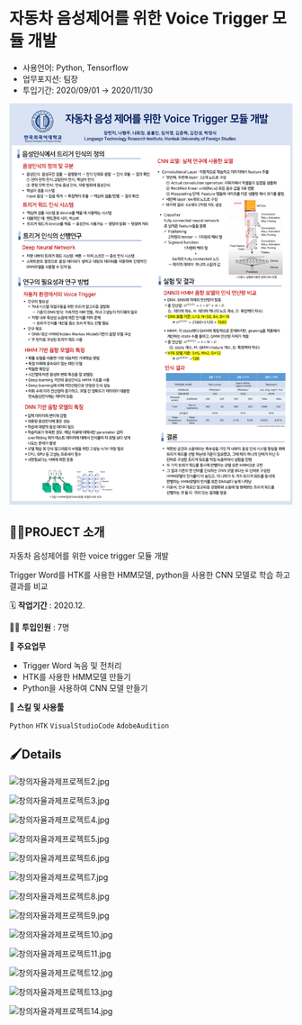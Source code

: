 # 자동차 음성제어를 위한 Voice Trigger 모듈 개발

- 사용언어: Python, Tensorflow
- 업무포지션: 팀장
- 투입기간: 2020/09/01 → 2020/11/30

![창의자율과제프로젝트1.jpg](Voice_Trigger/1.jpg)

## 👩‍🏫PROJECT 소개

자동차 음성제어를 위한 voice trigger 모듈 개발

Trigger Word를 HTK를 사용한 HMM모델, python을 사용한 CNN 모델로 학습 하고 결과를 비교

🗓️ **작업기간** : 2020.12.

👨‍💻 **투입인원** : 7명

📒 **주요업무** 

- Trigger Word 녹음 및 전처리
- HTK를 사용한 HMM모델 만들기
- Python을 사용하여 CNN 모델 만들기

🌱 **스킬 및 사용툴**

`Python` `HTK` `VisualStudioCode` `AdobeAudition`

## 🖌️Details

![창의자율과제프로젝트2.jpg](%E1%84%8C%E1%85%A1%E1%84%83%E1%85%A9%E1%86%BC%E1%84%8E%E1%85%A1%20%E1%84%8B%E1%85%B3%E1%86%B7%E1%84%89%E1%85%A5%E1%86%BC%E1%84%8C%E1%85%A6%E1%84%8B%E1%85%A5%E1%84%85%E1%85%B3%E1%86%AF%20%E1%84%8B%E1%85%B1%E1%84%92%E1%85%A1%E1%86%AB%20Voice%20Trigger%20%E1%84%86%E1%85%A9%E1%84%83%E1%85%B2%E1%86%AF%20%E1%84%80%E1%85%A2%206c1e2a7ee61f4aeebf6a52f01f646343/%EC%B0%BD%EC%9D%98%EC%9E%90%EC%9C%A8%EA%B3%BC%EC%A0%9C%ED%94%84%EB%A1%9C%EC%A0%9D%ED%8A%B82.jpg)

![창의자율과제프로젝트3.jpg](%E1%84%8C%E1%85%A1%E1%84%83%E1%85%A9%E1%86%BC%E1%84%8E%E1%85%A1%20%E1%84%8B%E1%85%B3%E1%86%B7%E1%84%89%E1%85%A5%E1%86%BC%E1%84%8C%E1%85%A6%E1%84%8B%E1%85%A5%E1%84%85%E1%85%B3%E1%86%AF%20%E1%84%8B%E1%85%B1%E1%84%92%E1%85%A1%E1%86%AB%20Voice%20Trigger%20%E1%84%86%E1%85%A9%E1%84%83%E1%85%B2%E1%86%AF%20%E1%84%80%E1%85%A2%206c1e2a7ee61f4aeebf6a52f01f646343/%EC%B0%BD%EC%9D%98%EC%9E%90%EC%9C%A8%EA%B3%BC%EC%A0%9C%ED%94%84%EB%A1%9C%EC%A0%9D%ED%8A%B83.jpg)

![창의자율과제프로젝트4.jpg](%E1%84%8C%E1%85%A1%E1%84%83%E1%85%A9%E1%86%BC%E1%84%8E%E1%85%A1%20%E1%84%8B%E1%85%B3%E1%86%B7%E1%84%89%E1%85%A5%E1%86%BC%E1%84%8C%E1%85%A6%E1%84%8B%E1%85%A5%E1%84%85%E1%85%B3%E1%86%AF%20%E1%84%8B%E1%85%B1%E1%84%92%E1%85%A1%E1%86%AB%20Voice%20Trigger%20%E1%84%86%E1%85%A9%E1%84%83%E1%85%B2%E1%86%AF%20%E1%84%80%E1%85%A2%206c1e2a7ee61f4aeebf6a52f01f646343/%EC%B0%BD%EC%9D%98%EC%9E%90%EC%9C%A8%EA%B3%BC%EC%A0%9C%ED%94%84%EB%A1%9C%EC%A0%9D%ED%8A%B84.jpg)

![창의자율과제프로젝트5.jpg](%E1%84%8C%E1%85%A1%E1%84%83%E1%85%A9%E1%86%BC%E1%84%8E%E1%85%A1%20%E1%84%8B%E1%85%B3%E1%86%B7%E1%84%89%E1%85%A5%E1%86%BC%E1%84%8C%E1%85%A6%E1%84%8B%E1%85%A5%E1%84%85%E1%85%B3%E1%86%AF%20%E1%84%8B%E1%85%B1%E1%84%92%E1%85%A1%E1%86%AB%20Voice%20Trigger%20%E1%84%86%E1%85%A9%E1%84%83%E1%85%B2%E1%86%AF%20%E1%84%80%E1%85%A2%206c1e2a7ee61f4aeebf6a52f01f646343/%EC%B0%BD%EC%9D%98%EC%9E%90%EC%9C%A8%EA%B3%BC%EC%A0%9C%ED%94%84%EB%A1%9C%EC%A0%9D%ED%8A%B85.jpg)

![창의자율과제프로젝트6.jpg](%E1%84%8C%E1%85%A1%E1%84%83%E1%85%A9%E1%86%BC%E1%84%8E%E1%85%A1%20%E1%84%8B%E1%85%B3%E1%86%B7%E1%84%89%E1%85%A5%E1%86%BC%E1%84%8C%E1%85%A6%E1%84%8B%E1%85%A5%E1%84%85%E1%85%B3%E1%86%AF%20%E1%84%8B%E1%85%B1%E1%84%92%E1%85%A1%E1%86%AB%20Voice%20Trigger%20%E1%84%86%E1%85%A9%E1%84%83%E1%85%B2%E1%86%AF%20%E1%84%80%E1%85%A2%206c1e2a7ee61f4aeebf6a52f01f646343/%EC%B0%BD%EC%9D%98%EC%9E%90%EC%9C%A8%EA%B3%BC%EC%A0%9C%ED%94%84%EB%A1%9C%EC%A0%9D%ED%8A%B86.jpg)

![창의자율과제프로젝트7.jpg](%E1%84%8C%E1%85%A1%E1%84%83%E1%85%A9%E1%86%BC%E1%84%8E%E1%85%A1%20%E1%84%8B%E1%85%B3%E1%86%B7%E1%84%89%E1%85%A5%E1%86%BC%E1%84%8C%E1%85%A6%E1%84%8B%E1%85%A5%E1%84%85%E1%85%B3%E1%86%AF%20%E1%84%8B%E1%85%B1%E1%84%92%E1%85%A1%E1%86%AB%20Voice%20Trigger%20%E1%84%86%E1%85%A9%E1%84%83%E1%85%B2%E1%86%AF%20%E1%84%80%E1%85%A2%206c1e2a7ee61f4aeebf6a52f01f646343/%EC%B0%BD%EC%9D%98%EC%9E%90%EC%9C%A8%EA%B3%BC%EC%A0%9C%ED%94%84%EB%A1%9C%EC%A0%9D%ED%8A%B87.jpg)

![창의자율과제프로젝트8.jpg](%E1%84%8C%E1%85%A1%E1%84%83%E1%85%A9%E1%86%BC%E1%84%8E%E1%85%A1%20%E1%84%8B%E1%85%B3%E1%86%B7%E1%84%89%E1%85%A5%E1%86%BC%E1%84%8C%E1%85%A6%E1%84%8B%E1%85%A5%E1%84%85%E1%85%B3%E1%86%AF%20%E1%84%8B%E1%85%B1%E1%84%92%E1%85%A1%E1%86%AB%20Voice%20Trigger%20%E1%84%86%E1%85%A9%E1%84%83%E1%85%B2%E1%86%AF%20%E1%84%80%E1%85%A2%206c1e2a7ee61f4aeebf6a52f01f646343/%EC%B0%BD%EC%9D%98%EC%9E%90%EC%9C%A8%EA%B3%BC%EC%A0%9C%ED%94%84%EB%A1%9C%EC%A0%9D%ED%8A%B88.jpg)

![창의자율과제프로젝트9.jpg](%E1%84%8C%E1%85%A1%E1%84%83%E1%85%A9%E1%86%BC%E1%84%8E%E1%85%A1%20%E1%84%8B%E1%85%B3%E1%86%B7%E1%84%89%E1%85%A5%E1%86%BC%E1%84%8C%E1%85%A6%E1%84%8B%E1%85%A5%E1%84%85%E1%85%B3%E1%86%AF%20%E1%84%8B%E1%85%B1%E1%84%92%E1%85%A1%E1%86%AB%20Voice%20Trigger%20%E1%84%86%E1%85%A9%E1%84%83%E1%85%B2%E1%86%AF%20%E1%84%80%E1%85%A2%206c1e2a7ee61f4aeebf6a52f01f646343/%EC%B0%BD%EC%9D%98%EC%9E%90%EC%9C%A8%EA%B3%BC%EC%A0%9C%ED%94%84%EB%A1%9C%EC%A0%9D%ED%8A%B89.jpg)

![창의자율과제프로젝트10.jpg](%E1%84%8C%E1%85%A1%E1%84%83%E1%85%A9%E1%86%BC%E1%84%8E%E1%85%A1%20%E1%84%8B%E1%85%B3%E1%86%B7%E1%84%89%E1%85%A5%E1%86%BC%E1%84%8C%E1%85%A6%E1%84%8B%E1%85%A5%E1%84%85%E1%85%B3%E1%86%AF%20%E1%84%8B%E1%85%B1%E1%84%92%E1%85%A1%E1%86%AB%20Voice%20Trigger%20%E1%84%86%E1%85%A9%E1%84%83%E1%85%B2%E1%86%AF%20%E1%84%80%E1%85%A2%206c1e2a7ee61f4aeebf6a52f01f646343/%EC%B0%BD%EC%9D%98%EC%9E%90%EC%9C%A8%EA%B3%BC%EC%A0%9C%ED%94%84%EB%A1%9C%EC%A0%9D%ED%8A%B810.jpg)

![창의자율과제프로젝트11.jpg](%E1%84%8C%E1%85%A1%E1%84%83%E1%85%A9%E1%86%BC%E1%84%8E%E1%85%A1%20%E1%84%8B%E1%85%B3%E1%86%B7%E1%84%89%E1%85%A5%E1%86%BC%E1%84%8C%E1%85%A6%E1%84%8B%E1%85%A5%E1%84%85%E1%85%B3%E1%86%AF%20%E1%84%8B%E1%85%B1%E1%84%92%E1%85%A1%E1%86%AB%20Voice%20Trigger%20%E1%84%86%E1%85%A9%E1%84%83%E1%85%B2%E1%86%AF%20%E1%84%80%E1%85%A2%206c1e2a7ee61f4aeebf6a52f01f646343/%EC%B0%BD%EC%9D%98%EC%9E%90%EC%9C%A8%EA%B3%BC%EC%A0%9C%ED%94%84%EB%A1%9C%EC%A0%9D%ED%8A%B811.jpg)

![창의자율과제프로젝트12.jpg](%E1%84%8C%E1%85%A1%E1%84%83%E1%85%A9%E1%86%BC%E1%84%8E%E1%85%A1%20%E1%84%8B%E1%85%B3%E1%86%B7%E1%84%89%E1%85%A5%E1%86%BC%E1%84%8C%E1%85%A6%E1%84%8B%E1%85%A5%E1%84%85%E1%85%B3%E1%86%AF%20%E1%84%8B%E1%85%B1%E1%84%92%E1%85%A1%E1%86%AB%20Voice%20Trigger%20%E1%84%86%E1%85%A9%E1%84%83%E1%85%B2%E1%86%AF%20%E1%84%80%E1%85%A2%206c1e2a7ee61f4aeebf6a52f01f646343/%EC%B0%BD%EC%9D%98%EC%9E%90%EC%9C%A8%EA%B3%BC%EC%A0%9C%ED%94%84%EB%A1%9C%EC%A0%9D%ED%8A%B812.jpg)

![창의자율과제프로젝트13.jpg](%E1%84%8C%E1%85%A1%E1%84%83%E1%85%A9%E1%86%BC%E1%84%8E%E1%85%A1%20%E1%84%8B%E1%85%B3%E1%86%B7%E1%84%89%E1%85%A5%E1%86%BC%E1%84%8C%E1%85%A6%E1%84%8B%E1%85%A5%E1%84%85%E1%85%B3%E1%86%AF%20%E1%84%8B%E1%85%B1%E1%84%92%E1%85%A1%E1%86%AB%20Voice%20Trigger%20%E1%84%86%E1%85%A9%E1%84%83%E1%85%B2%E1%86%AF%20%E1%84%80%E1%85%A2%206c1e2a7ee61f4aeebf6a52f01f646343/%EC%B0%BD%EC%9D%98%EC%9E%90%EC%9C%A8%EA%B3%BC%EC%A0%9C%ED%94%84%EB%A1%9C%EC%A0%9D%ED%8A%B813.jpg)

![창의자율과제프로젝트14.jpg](%E1%84%8C%E1%85%A1%E1%84%83%E1%85%A9%E1%86%BC%E1%84%8E%E1%85%A1%20%E1%84%8B%E1%85%B3%E1%86%B7%E1%84%89%E1%85%A5%E1%86%BC%E1%84%8C%E1%85%A6%E1%84%8B%E1%85%A5%E1%84%85%E1%85%B3%E1%86%AF%20%E1%84%8B%E1%85%B1%E1%84%92%E1%85%A1%E1%86%AB%20Voice%20Trigger%20%E1%84%86%E1%85%A9%E1%84%83%E1%85%B2%E1%86%AF%20%E1%84%80%E1%85%A2%206c1e2a7ee61f4aeebf6a52f01f646343/%EC%B0%BD%EC%9D%98%EC%9E%90%EC%9C%A8%EA%B3%BC%EC%A0%9C%ED%94%84%EB%A1%9C%EC%A0%9D%ED%8A%B814.jpg)
